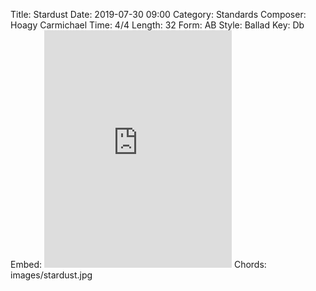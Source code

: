 Title: Stardust
Date: 2019-07-30 09:00
Category: Standards
Composer: Hoagy Carmichael
Time: 4/4
Length: 32
Form: AB
Style: Ballad
Key: Db
Embed: <iframe src="https://open.spotify.com/embed/user/thatdavidmiller/playlist/7mdAA9gTlfQpbX7QD7OGZU" width="300" height="380" frameborder="0" allowtransparency="true" allow="encrypted-media"></iframe>
Chords: images/stardust.jpg
